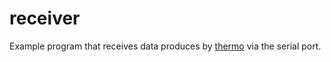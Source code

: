 # receiver

Example program that receives data produces by [thermo](https://github.com/kuravih/thermo) via the serial port.